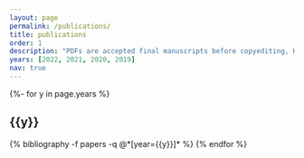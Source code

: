 ```yaml
---
layout: page
permalink: /publications/
title: publications
order: 1
description: "PDFs are accepted final manuscripts before copyediting, HTMLs are official published versions. Some of the analysis code associated with these publications can be found on my Github page: https://github.com/ananyan."
years: [2022, 2021, 2020, 2019]
nav: true
---
```

<!-- _pages/publications.md -->
<div class="publications">

{%- for y in page.years %}
  <h2 class="year">{{y}}</h2>
  {% bibliography -f papers -q @*[year={{y}}]* %}
{% endfor %}

</div>
